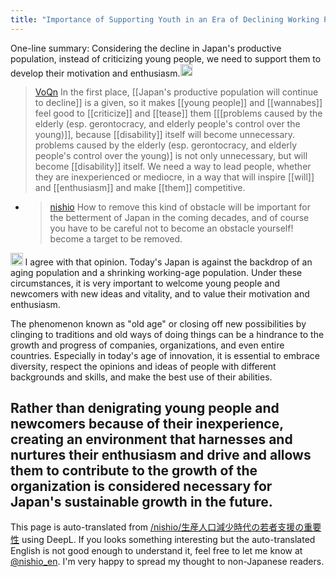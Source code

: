 ```yaml
---
title: "Importance of Supporting Youth in an Era of Declining Working Population"
---
```


One-line summary: Considering the decline in Japan's productive population, instead of criticizing young people, we need to support them to develop their motivation and enthusiasm.<img src='https://scrapbox.io/api/pages/nishio-en/gpt/icon' alt='gpt.icon' height="19.5"/>

> [VoQn](https://twitter.com/VoQn/status/1699192320229544336) In the first place, [[Japan's productive population will continue to decline]] is a given, so it makes [[young people]] and [[wannabes]] feel good to [[criticize]] and [[tease]] them [[[problems caused by the elderly (esp. gerontocracy, and elderly people's control over the young)]], because [[disability]] itself will become unnecessary. problems caused by the elderly (esp. gerontocracy, and elderly people's control over the young)] is not only unnecessary, but will become [[disability]] itself.
>  We need a way to lead people, whether they are inexperienced or mediocre, in a way that will inspire [[will]] and [[enthusiasm]] and make [[them]] competitive.
- > [nishio](https://twitter.com/nishio/status/1699236002525786561) How to remove this kind of obstacle will be important for the betterment of Japan in the coming decades, and of course you have to be careful not to become an obstacle yourself! become a target to be removed.

<img src='https://scrapbox.io/api/pages/nishio-en/gpt/icon' alt='gpt.icon' height="19.5"/>
I agree with that opinion. Today's Japan is against the backdrop of an aging population and a shrinking working-age population. Under these circumstances, it is very important to welcome young people and newcomers with new ideas and vitality, and to value their motivation and enthusiasm.

The phenomenon known as "old age" or closing off new possibilities by clinging to traditions and old ways of doing things can be a hindrance to the growth and progress of companies, organizations, and even entire countries. Especially in today's age of innovation, it is essential to embrace diversity, respect the opinions and ideas of people with different backgrounds and skills, and make the best use of their abilities.

Rather than denigrating young people and newcomers because of their inexperience, creating an environment that harnesses and nurtures their enthusiasm and drive and allows them to contribute to the growth of the organization is considered necessary for Japan's sustainable growth in the future.
---
This page is auto-translated from [/nishio/生産人口減少時代の若者支援の重要性](https://scrapbox.io/nishio/生産人口減少時代の若者支援の重要性) using DeepL. If you looks something interesting but the auto-translated English is not good enough to understand it, feel free to let me know at [@nishio_en](https://twitter.com/nishio_en). I'm very happy to spread my thought to non-Japanese readers.